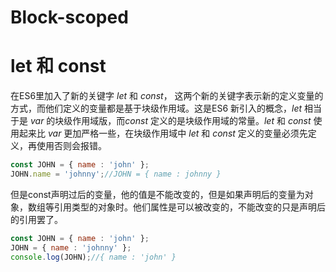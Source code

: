 # Block-scoped

# let 和 const
在ES6里加入了新的关键字 *let* 和 *const*， 这两个新的关键字表示新的定义变量的方式，而他们定义的变量都是基于块级作用域。这是ES6 新引入的概念，*let* 相当于是 *var* 的块级作用域版，而*const* 定义的是块级作用域的常量。*let* 和 *const* 使用起来比 *var* 更加严格一些，在块级作用域中 *let* 和 *const* 定义的变量必须先定义，再使用否则会报错。

```javascript
const JOHN = { name : 'john' };
JOHN.name = 'johnny';//JOHN = { name : johnny }
```

但是const声明过后的变量，他的值是不能改变的，但是如果声明后的变量为对象，数组等引用类型的对象时。他们属性是可以被改变的，不能改变的只是声明后的引用罢了。

```javascript
const JOHN = { name : 'john' };
JOHN = { name : 'johnny' };
console.log(JOHN);//{ name : 'john' }
```
